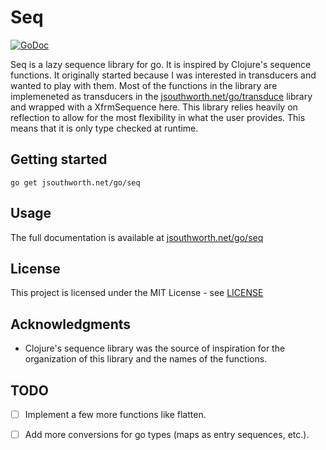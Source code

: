 # Seq

[![GoDoc](https://godoc.org/jsouthworth.net/go/seq?status.svg)](https://godoc.org/jsouthworth.net/go/immutable)

Seq is a lazy sequence library for go. It is inspired by Clojure's sequence functions. It originally started because I was interested in transducers and wanted to play with them. Most of the functions in the library are implemeneted as transducers in the [jsouthworth.net/go/transduce](https://godoc.org/jsouthworth.net/go/transduce) library and wrapped with a XfrmSequence here. This library relies heavily on reflection to allow for the most flexibility in what the user provides. This means that it is only type checked at runtime.

## Getting started
```
go get jsouthworth.net/go/seq
```

## Usage

The full documentation is available at
[jsouthworth.net/go/seq](https://jsouthworth.net/go/seq)

## License

This project is licensed under the MIT License - see [LICENSE](LICENSE)

## Acknowledgments

* Clojure's sequence library was the source of inspiration for the organization of this library and the names of the functions.

## TODO

* [ ] Implement a few more functions like flatten.
* [ ] Add more conversions for go types (maps as entry sequences, etc.).

